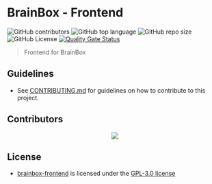 # BrainBox - Frontend

![GitHub contributors](https://img.shields.io/github/contributors/lzaycoe/brainbox-frontend)
![GitHub top language](https://img.shields.io/github/languages/top/lzaycoe/brainbox-frontend)
![GitHub repo size](https://img.shields.io/github/repo-size/lzaycoe/brainbox-frontend)
![GitHub License](https://img.shields.io/github/license/lzaycoe/brainbox-frontend)
[![Quality Gate Status](https://sonarcloud.io/api/project_badges/measure?project=lzaycoe_brainbox-frontend&metric=alert_status)](https://sonarcloud.io/summary/new_code?id=lzaycoe_brainbox-frontend)

> Frontend for BrainBox

## Guidelines

- See [CONTRIBUTING.md](CONTRIBUTING.md) for guidelines on how to contribute to this project.

## Contributors

<div align="center">
  <a href="https://github.com/lzaycoe/brainbox-frontend/graphs/contributors">
    <img src="https://contrib.rocks/image?repo=lzaycoe/brainbox-frontend" />
  </a>
</div>

## License

- [brainbox-frontend](https://github.com/lzaycoe/brainbox-frontend) is licensed under the [GPL-3.0 license](LICENSE)
